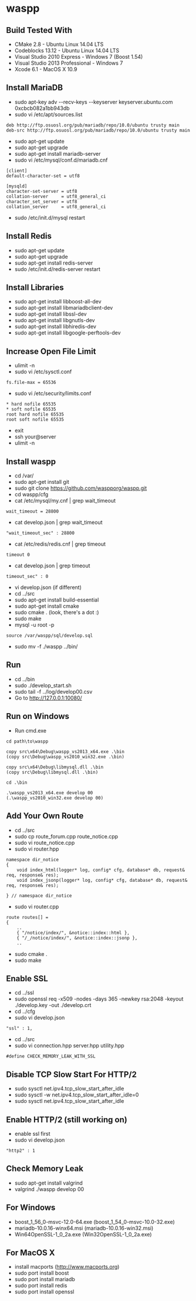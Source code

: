 waspp
=====

Build Tested With
-----------------
* CMake 2.8 - Ubuntu Linux 14.04 LTS
* Codeblocks 13.12 - Ubuntu Linux 14.04 LTS
* Visual Studio 2010 Express - Windows 7 (Boost 1.54)
* Visual Studio 2013 Professional - Windows 7
* Xcode 6.1 - MacOS X 10.9

Install MariaDB
---------------
* sudo apt-key adv --recv-keys --keyserver keyserver.ubuntu.com 0xcbcb082a1bb943db
* sudo vi /etc/apt/sources.list
```
deb http://ftp.osuosl.org/pub/mariadb/repo/10.0/ubuntu trusty main
deb-src http://ftp.osuosl.org/pub/mariadb/repo/10.0/ubuntu trusty main
```

* sudo apt-get update
* sudo apt-get upgrade
* sudo apt-get install mariadb-server
* sudo vi /etc/mysql/conf.d/mariadb.cnf
```
[client]
default-character-set = utf8

[mysqld]
character-set-server = utf8
collation-server     = utf8_general_ci
character_set_server = utf8
collation_server     = utf8_general_ci
```

* sudo /etc/init.d/mysql restart

Install Redis
-------------
* sudo apt-get update
* sudo apt-get upgrade
* sudo apt-get install redis-server
* sudo /etc/init.d/redis-server restart

Install Libraries
-----------------
* sudo apt-get install libboost-all-dev
* sudo apt-get install libmariadbclient-dev
* sudo apt-get install libssl-dev
* sudo apt-get install libgnutls-dev
* sudo apt-get install libhiredis-dev
* sudo apt-get install libgoogle-perftools-dev

Increase Open File Limit
------------------------
* ulimit -n
* sudo vi /etc/sysctl.conf
```
fs.file-max = 65536
```

* sudo vi /etc/security/limits.conf
```
* hard nofile 65535
* soft nofile 65535
root hard nofile 65535
root soft nofile 65535
```

* exit
* ssh your@server
* ulimit -n

Install waspp
-------------
* cd /var/
* sudo apt-get install git
* sudo git clone https://github.com/waspporg/waspp.git
* cd waspp/cfg
* cat /etc/mysql/my.cnf | grep wait_timeout
```
wait_timeout = 28800
```

* cat develop.json | grep wait_timeout
```
"wait_timeout_sec" : 28800
```

* cat /etc/redis/redis.cnf | grep timeout
```
timeout 0
```

* cat develop.json | grep timeout
```
timeout_sec" : 0
```

* vi develop.json (if different)
* cd ../src
* sudo apt-get install build-essential
* sudo apt-get install cmake
* sudo cmake . (look, there's a dot :)
* sudo make
* mysql -u root -p
```
source /var/waspp/sql/develop.sql
```

* sudo mv -f ./waspp ../bin/

Run
---
* cd ../bin
* sudo ./develop_start.sh
* sudo tail -f ../log/develop00.csv
* Go to http://127.0.0.1:10080/

Run on Windows
--------------
* Run cmd.exe
```
cd path\to\waspp

copy src\x64\Debug\waspp_vs2013_x64.exe .\bin
(copy src\Debug\waspp_vs2010_win32.exe .\bin)

copy src\x64\Debug\libmysql.dll .\bin
(copy src\Debug\libmysql.dll .\bin)

cd .\bin

.\waspp_vs2013_x64.exe develop 00
(.\waspp_vs2010_win32.exe develop 00)
```

Add Your Own Route
------------------
* cd ../src
* sudo cp route_forum.cpp route_notice.cpp
* sudo vi route_notice.cpp
* sudo vi router.hpp
```
namespace dir_notice
{
	void index_html(logger* log, config* cfg, database* db, request& req, response& res);
	void index_jsonp(logger* log, config* cfg, database* db, request& req, response& res);
	
} // namespace dir_notice
```

* sudo vi router.cpp
```
route routes[] =
{
	..
	{ "/notice/index/", &notice::index::html },
	{ "/_/notice/index/", &notice::index::jsonp },
	..
```

* sudo cmake .
* sudo make

Enable SSL
----------
* cd ../ssl
* sudo openssl req -x509 -nodes -days 365 -newkey rsa:2048 -keyout ./develop.key -out ./develop.crt
* cd ../cfg
* sudo vi develop.json
```
"ssl" : 1,
```

* cd ../src
* sudo vi connection.hpp server.hpp utility.hpp
```
#define CHECK_MEMORY_LEAK_WITH_SSL
```

Disable TCP Slow Start For HTTP/2
---------------------------------
* sudo sysctl net.ipv4.tcp_slow_start_after_idle
* sudo sysctl -w net.ipv4.tcp_slow_start_after_idle=0
* sudo sysctl net.ipv4.tcp_slow_start_after_idle

Enable HTTP/2 (still working on)
--------------------------------
* enable ssl first
* sudo vi develop.json
```
"http2" : 1
```

Check Memory Leak
-----------------
* sudo apt-get install valgrind
* valgrind ./waspp develop 00

<!--
Test with Google Test
---------------------
* sudo apt-get install libgtest-dev
* cd /usr/src/gtest
* sudo cmake CMakeLists.txt
* sudo make
* sudo cp *.a /usr/lib
-->

For Windows
-----------
* boost_1_56_0-msvc-12.0-64.exe (boost_1_54_0-msvc-10.0-32.exe)
* mariadb-10.0.16-winx64.msi (mariadb-10.0.16-win32.msi)
* Win64OpenSSL-1_0_2a.exe (Win32OpenSSL-1_0_2a.exe)

For MacOS X
-----------
* install macports (http://www.macports.org)
* sudo port install boost
* sudo port install mariadb
* sudo port install redis
* sudo port install openssl
